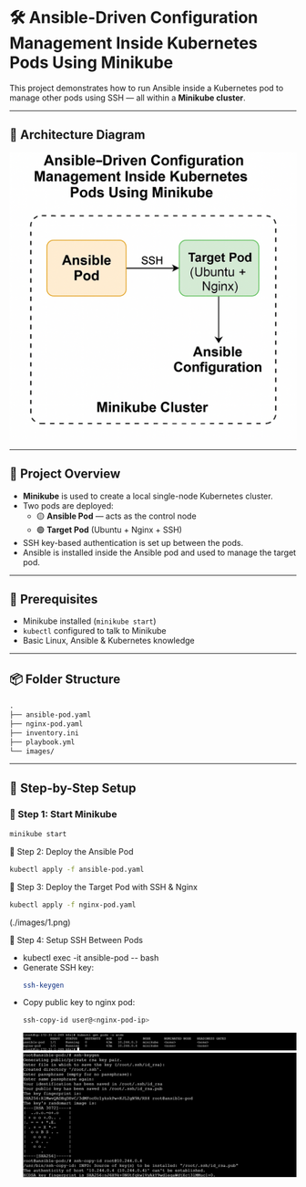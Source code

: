 # 🛠️ Ansible-Driven Configuration Management Inside Kubernetes Pods Using Minikube

This project demonstrates how to run Ansible inside a Kubernetes pod to manage other pods using SSH — all within a **Minikube cluster**.

---

## 📸 Architecture Diagram

![Ansible in Kubernetes using Minikube](./images/ansible-k8s-minikube.png)

---

## 🚀 Project Overview

- **Minikube** is used to create a local single-node Kubernetes cluster.
- Two pods are deployed:
  - 🟡 **Ansible Pod** — acts as the control node
  - 🟢 **Target Pod** (Ubuntu + Nginx + SSH)
- SSH key-based authentication is set up between the pods.
- Ansible is installed inside the Ansible pod and used to manage the target pod.

---

## 🧰 Prerequisites

- Minikube installed (`minikube start`)
- `kubectl` configured to talk to Minikube
- Basic Linux, Ansible & Kubernetes knowledge

---

## 📦 Folder Structure
```
.
├── ansible-pod.yaml
├── nginx-pod.yaml
├── inventory.ini
├── playbook.yml
└── images/
```
---

## 🧱 Step-by-Step Setup

### 🔹 Step 1: Start Minikube

```bash
minikube start
```
🔹 Step 2: Deploy the Ansible Pod
```bash
kubectl apply -f ansible-pod.yaml
```
🔹 Step 3: Deploy the Target Pod with SSH & Nginx
```bash
kubectl apply -f nginx-pod.yaml
```
(./images/1.png)

🔹 Step 4: Setup SSH Between Pods
- kubectl exec -it ansible-pod -- bash
- Generate SSH key:
  ```bash
  ssh-keygen
  ```
- Copy public key to nginx pod:
  ```bash
  ssh-copy-id user@<nginx-pod-ip>
  ```
  ![Pod](images/3.png)
  ![ssh-key](images/2.png)
  
